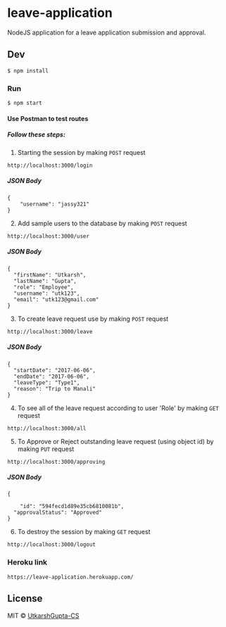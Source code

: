 # leave-application
NodeJS application for a leave application submission and approval.

## Dev

```
$ npm install
```

### Run

```
$ npm start
```

#### Use Postman to test routes

##### Follow these steps:

1. Starting the session by making `POST` request
```
http://localhost:3000/login
```
##### JSON Body
```
{
	"username": "jassy321"
}
```

2. Add sample users to the database by making `POST` request
```
http://localhost:3000/user
```
##### JSON Body
```
{
  "firstName": "Utkarsh",
  "lastName": "Gupta",
  "role": "Employee",
  "username": "utk123",
  "email": "utk123@gmail.com"
}
```

3. To create leave request use by making `POST` request
```
http://localhost:3000/leave
```
##### JSON Body
```
{
  "startDate": "2017-06-06",
  "endDate": "2017-06-06",
  "leaveType": "Type1",
  "reason": "Trip to Manali"
}
```
4. To see all of the leave request according to user 'Role' by making `GET` request
```
http://localhost:3000/all
```

5. To Approve or Reject outstanding leave request (using object id) by making `PUT` request
```
http://localhost:3000/approving
```
##### JSON Body
```
{

	"id": "594fecd1d89e35cb6810081b",
  "approvalStatus": "Approved"
}
```

6. To destroy the session by making `GET` request
```
http://localhost:3000/logout
```

### Heroku link
```
https://leave-application.herokuapp.com/
```

## License

MIT © [UtkarshGupta-CS](https://github.com/UtkarshGupta-CS)


